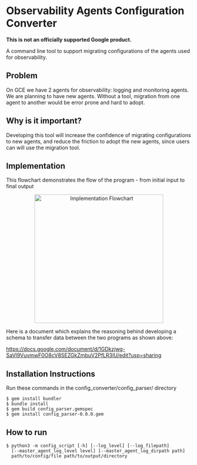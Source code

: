 # Observability Agents Configuration Converter

**This is not an officially supported Google product.**

A command line tool to support migrating configurations of the agents used for
observability.

## Problem

On GCE we have 2 agents for observability: logging and monitoring agents. We
are planning to have new agents. Without a tool, migration from one agent to
another would be error prone and hard to adopt.

## Why is it important?

Developing this tool will increase the confidence of migrating configurations
to new agents, and reduce the friction to adopt the new agents, since
users can will use the migration tool.

## Implementation

This flowchart demonstrates the flow of the program - from initial input to final output

<p align="center">
  <img src="https://drive.google.com/thumbnail?id=1FtwLUfmytvJdzkXbWcG7wuPuwDK9XBfN" alt="Implementation Flowchart" width="350" height="350"/>
</p>

Here is a document which explains the reasoning behind developing a schema to transfer
data between the two programs as shown above:

https://docs.google.com/document/d/1GDkzjwg-SaVl9VuvmwF0O8cV8SEZGkZmbuV2PfLR3IU/edit?usp=sharing

## Installation Instructions

Run these commands in the config_converter/config_parser/ directory
```
$ gem install bundler
$ bundle install
$ gem build config_parser.gemspec
$ gem install config_parser-0.0.0.gem
```

## How to run

```
$ python3 -m config_script [-h] [--log_level] [--log_filepath]
  [--master_agent_log_level level] [--master_agent_log_dirpath path]
  path/to/config/file path/to/output/directory
```
